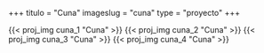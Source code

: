 +++
titulo = "Cuna"
imageslug = "cuna"
type = "proyecto"
+++

{{< proj_img cuna_1 "Cuna" >}}
{{< proj_img cuna_2 "Cuna" >}}
{{< proj_img cuna_3 "Cuna" >}}
{{< proj_img cuna_4 "Cuna" >}}
